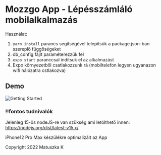 # Mozzgo App - Lépésszámláló mobilalkalmazás

Használat:

1. `yarn install` parancs segítségével telepítsük a package.json-ban szereplő függőségeket
2. db_config fájlt paraméterezzük fel
3. `expo start` paranccsal indítsuk el az alkalmazást
4. Expo környezetből csatlakozzunk rá (mobiltelefon legyen ugyanazon wifi hálózatra cstlakozva)

## Demo 

![Getting Started](./assets/img.png)

### !!fontos tudnivalók

Jelenleg 15-ös nodeJS-re van szükség ami letölthető innen:
https://nodejs.org/dist/latest-v15.x/

iPhone12 Pro Max készülékre optimalizált az App

Copyright 2022
Matuszka K
